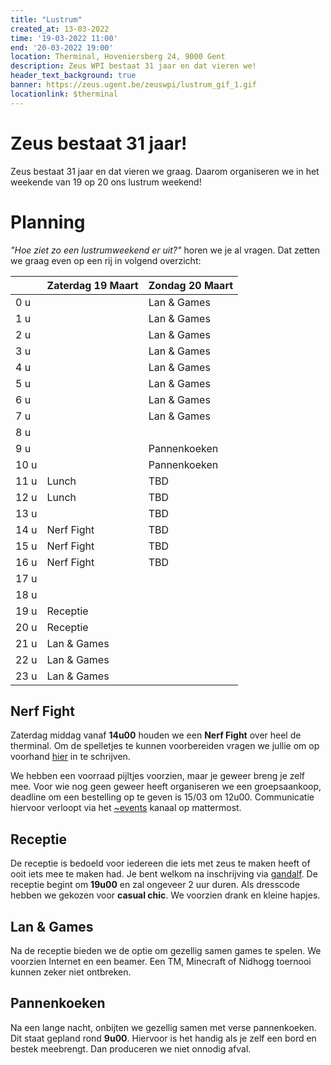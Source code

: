 ```yaml
---
title: "Lustrum"
created_at: 13-03-2022 
time: '19-03-2022 11:00' 
end: '20-03-2022 19:00' 
location: Therminal, Hoveniersberg 24, 9000 Gent
description: Zeus WPI bestaat 31 jaar en dat vieren we!
header_text_background: true 
banner: https://zeus.ugent.be/zeuswpi/lustrum_gif_1.gif
locationlink: $therminal
---
```


# Zeus bestaat 31 jaar!

Zeus bestaat 31 jaar en dat vieren we graag. Daarom organiseren we in het weekende van 19 op 20 ons lustrum weekend!

# Planning

_"Hoe ziet zo een lustrumweekend er uit?"_ horen we je al vragen. Dat zetten we graag even op een rij in volgend
overzicht:

|       | Zaterdag 19 Maart | Zondag 20 Maart   |
| ----- | ----------------- | ----------------- |
|  0 u  |                   | Lan & Games       |
|  1 u  |                   | Lan & Games       |
|  2 u  |                   | Lan & Games       |
|  3 u  |                   | Lan & Games       |
|  4 u  |                   | Lan & Games       |
|  5 u  |                   | Lan & Games       |
|  6 u  |                   | Lan & Games       |
|  7 u  |                   | Lan & Games       |
|  8 u  |                   |                   |
|  9 u  |                   | Pannenkoeken      |
| 10 u  |                   | Pannenkoeken      |
| 11 u  | Lunch             | TBD               |
| 12 u  | Lunch             | TBD               |
| 13 u  |                   | TBD               |
| 14 u  | Nerf Fight        | TBD               |
| 15 u  | Nerf Fight        | TBD               |
| 16 u  | Nerf Fight        | TBD               |
| 17 u  |                   |                   |
| 18 u  |                   |                   |
| 19 u  | Receptie          |                   |
| 20 u  | Receptie          |                   |
| 21 u  | Lan & Games       |                   |
| 22 u  | Lan & Games       |                   |
| 23 u  | Lan & Games       |                   |

## Nerf Fight

Zaterdag middag vanaf **14u00** houden we een **Nerf Fight** over heel de therminal. Om de spelletjes te kunnen
voorbereiden vragen we jullie om op voorhand [hier][nerf] in te schrijven.

We hebben een voorraad pijltjes voorzien, maar je geweer breng je zelf mee. Voor wie nog geen geweer heeft organiseren
we een groepsaankoop, deadline om een bestelling op te geven is 15/03 om 12u00. Communicatie hiervoor verloopt via
het [~events][events] kanaal op mattermost.

## Receptie

De receptie is bedoeld voor iedereen die iets met zeus te maken heeft of ooit iets mee te maken had. Je bent welkom na
inschrijving via [gandalf][gandalf]. De receptie begint om **19u00** en zal ongeveer 2 uur duren. Als dresscode hebben
we gekozen voor **casual chic**. We voorzien drank en kleine hapjes.

## Lan & Games

Na de receptie bieden we de optie om gezellig samen games te spelen. We voorzien Internet en een beamer. Een TM,
Minecraft of Nidhogg toernooi kunnen zeker niet ontbreken.

## Pannenkoeken

Na een lange nacht, onbijten we gezellig samen met verse pannenkoeken. Dit staat gepland rond **9u00**. Hiervoor is het
handig als je zelf een bord en bestek meebrengt. Dan produceren we niet onnodig afval.

[gandalf]: https://event.fkgent.be/events/341
[events]: https://mattermost.zeus.gent/zeus/channels/events
[nerf]: https://event.fkgent.be/events/344

<audio id="my_audio" src="https://zeus.ugent.be/zeuswpi/firework.mpeg" loop="loop"></audio>
<script>
    window.onload = function() {
        document.getElementById("my_audio").play();
    }
</script>